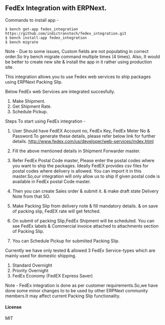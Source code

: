 ## FedEx Integration with ERPNext.

Commands to install app -

```
$ bench get-app fedex_integration https://github.com/indictranstech/fedex_integration.git
$ bench install-app fedex_integration
$ bench migrate

```
Note - Due to some issues, Custom fields are not populating in correct order.So try bench migrate command multiple times (4 times). Also, It would be better to create new site & install the app in it rather using production site.


This integration allows you to use Fedex web services to ship packages using ERPNext Packing Slip.

Below FedEx web Services are integrated succesfully.

1. Make Shipment.
2. Get Shipment Rate.
3. Schedule Pickup.


Steps To start using FedEx integration - 


1. User Should have FedEX Account no, FedEx Key, FedEx Meter No & Password.To generate these details, please refer below link for further details.
http://www.fedex.com/us/developer/web-services/index.html

2. Fill the above mentioned details in Shipment Forwarder master.

3. Refer FedEx Postal Code master, Please enter the postal codes where you want to ship the packages.
Ideally FedEX provides csv files for postal codes where delivery is allowed. You can import it in this master.So,our integration will only allow us to ship if given postal code is available in FedEx postal Code master.

4. Then you can create Sales order & submit it. & make draft state Delivery Note from that SO.

5. Make Packing Slip from delivery note & fill mandatory details. & on save of packing slip, FedEX rate will get fetched.

6. On submit of packing Slip,FedEx Shipment will be scheduled. You can see FedEx labels & Commercial invoice attached to attachments section of Packing Slip.

7. You can Schedule Pickup for submiited Packing Slip. 


Currently we have only tested & allowed 3 FedEx Service-types which are mainly used for domestic shipping.

1. Standard Overnight
2. Priority Overnight
3. FedEx Economy (FedEX Express Saver) 




Note - FedEx integration is done as per customer requirements.So,we have done some minor changes to to be used by other ERPNext community members.It may affect current Packing Slip functionality.


#### License

MIT
